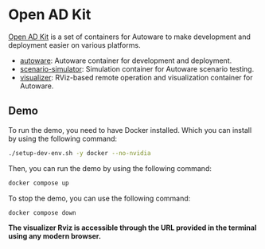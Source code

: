 # Open AD Kit

[Open AD Kit](https://autoware.org/open-ad-kit/) is a set of containers for Autoware to make development and deployment easier on various platforms.

- [autoware](./docker/autoware/README.md): Autoware container for development and deployment.
- [scenario-simulator](./docker/scenario-simulator/README.md): Simulation container for Autoware scenario testing.
- [visualizer](./docker/visualizer/README.md): RViz-based remote operation and visualization container for Autoware.

## Demo

To run the demo, you need to have Docker installed. Which you can install by using the following command:

```bash
./setup-dev-env.sh -y docker --no-nvidia
```

Then, you can run the demo by using the following command:

```bash
docker compose up
```

To stop the demo, you can use the following command:

```bash
docker compose down
```

**The visualizer Rviz is accessible through the URL provided in the terminal using any modern browser.**
